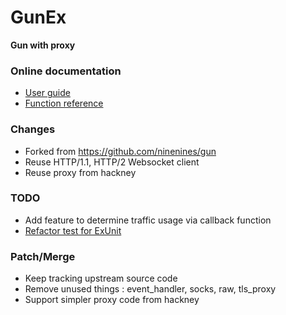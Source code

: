 # GunEx

**Gun with proxy**

### Online documentation

* [User guide](https://ninenines.eu/docs/en/gun/1.3/guide)
* [Function reference](https://ninenines.eu/docs/en/gun/1.3/manual)

### Changes

* Forked from https://github.com/ninenines/gun
* Reuse HTTP/1.1, HTTP/2 Websocket client
* Reuse proxy from hackney

### TODO

* Add feature to determine traffic usage via callback function
* [Refactor test for ExUnit](https://elixirforum.com/t/commoner-elixir-wrapper-for-common-test-library/23966/4)


### Patch/Merge

* Keep tracking upstream source code
* Remove unused things : event_handler, socks, raw, tls_proxy
* Support simpler proxy code from hackney